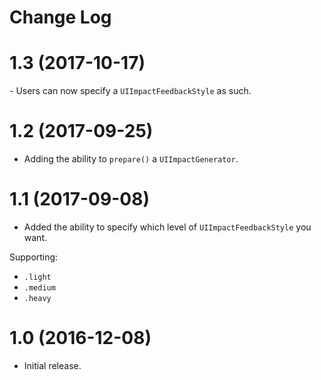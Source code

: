 # Change Log

# 1.3 (2017-10-17)

- Users can now specify a `UIImpactFeedbackStyle` as such.

# 1.2 (2017-09-25)

- Adding the ability to `prepare()` a `UIImpactGenerator`.

# 1.1 (2017-09-08)

- Added the ability to specify which level of `UIImpactFeedbackStyle` you want.

Supporting:
- `.light`
- `.medium`
- `.heavy`

# 1.0 (2016-12-08)

- Initial release.
